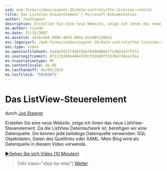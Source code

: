 ```yaml
---
uid: web-forms/videos/aspnet-35/data-controls/the-listview-control
title: Das ListView-Steuerelement | Microsoft-Dokumentation
author: JoeStagner
description: Erstellen Sie eine neue Website, zeige ich ihnen das neue ListView-Steuerelement. Da die ListView Datenlaufwerk ist, benötigen wir eine Datenquelle. Sie können keine Daten...
ms.author: riande
ms.date: 11/15/2007
ms.assetid: ab1bcde8-898b-487b-806a-4ced0f1284a2
msc.legacyurl: /web-forms/videos/aspnet-35/data-controls/the-listview-control
msc.type: video
ms.openlocfilehash: 4a4daf851f3b8f69a70409d00ef7cd624437f57a
ms.sourcegitcommit: 0f1119340e4464720cfd16d0ff15764746ea1fea
ms.translationtype: MT
ms.contentlocale: de-DE
ms.lasthandoff: 04/09/2019
ms.locfileid: "59383871"
---
```

# <a name="the-listview-control"></a>Das ListView-Steuerelement

durch [Joe Stagner](https://github.com/JoeStagner)

Erstellen Sie eine neue Website, zeige ich ihnen das neue ListView-Steuerelement. Da die ListView Datenlaufwerk ist, benötigen wir eine Datenquelle. Sie können jede beliebige Datenquelle verwenden: SQL Objektdaten, Daten des Quelllinks oder XAML. Mein Blog wird als Datenquelle in diesem Video verwende.

[&#9654;Sehen Sie sich Video (10 Minuten)](https://channel9.msdn.com/Blogs/ASP-NET-Site-Videos/the-listview-control)

> [!div class="step-by-step"]
> [Weiter](the-datapager-control.md)

